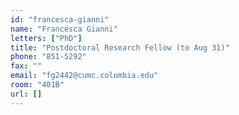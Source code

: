 ```yaml
---
id: "francesca-gianni"
name: "Francesca Gianni"
letters: ["PhD"]
title: "Postdoctoral Research Fellow (to Aug 31)"
phone: "851-5292"
fax: ""
email: "fg2442@cumc.columbia.edu"
room: "401B"
url: []
---
```

